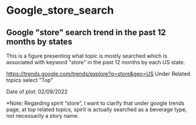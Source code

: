 # Google_store_search

## Google "store" search trend in the past 12 months by states

This is a figure presenting what topic is mostly searched which is associated with keyword "store" in the past 12 months by each US state.

https://trends.google.com/trends/explore?q=store&geo=US
Under Related topics select "Top"

Date of plot: 02/09/2022

*Note: Regarding spirit “store”, I want to clarify that under google trends page, at top related topics, spirit is actually searched as a beverage type, not necessarily a story name.
